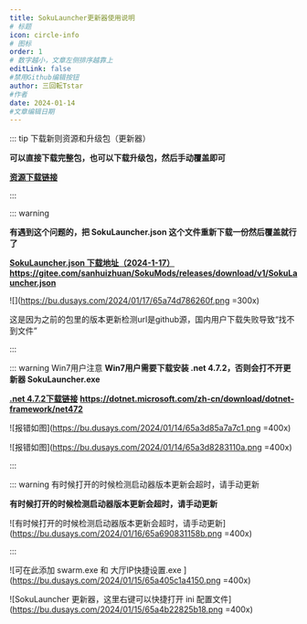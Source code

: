 ```yaml
---
title: SokuLauncher更新器使用说明
# 标题
icon: circle-info
# 图标
order: 1
# 数字越小，文章左侧排序越靠上
editLink: false
#禁用Github编辑按钮
author: 三回転Tstar
#作者
date: 2024-01-14
#文章编辑日期
---
```




::: tip 下载新则资源和升级包（更新器）

**可以直接下载完整包，也可以下载升级包，然后手动覆盖即可**

[**资源下载链接**](../about/#非想天则资源下载指路) 

:::

::: warning

**有遇到这个问题的，把 SokuLauncher.json 这个文件重新下载一份然后覆盖就行了**

[**SokuLauncher.json 下载地址（2024-1-17）**](https://gitee.com/sanhuizhuan/SokuMods/releases/download/v1/SokuLauncher.json)  
**https://gitee.com/sanhuizhuan/SokuMods/releases/download/v1/SokuLauncher.json**

![](https://bu.dusays.com/2024/01/17/65a74d786260f.png =300x)

这是因为之前的包里的版本更新检测url是github源，国内用户下载失败导致“找不到文件”

:::

::: warning Win7用户注意
**Win7用户需要下载安装 .net 4.7.2，否则会打不开更新器 SokuLauncher.exe**

[**.net 4.7.2下载链接**](https://dotnet.microsoft.com/zh-cn/download/dotnet-framework/net472)
**https://dotnet.microsoft.com/zh-cn/download/dotnet-framework/net472**

![报错如图](https://bu.dusays.com/2024/01/14/65a3d85a7a7c1.png =400x)

![报错如图](https://bu.dusays.com/2024/01/14/65a3d8283110a.png =400x)

:::

::: warning 有时候打开的时候检测启动器版本更新会超时，请手动更新

**有时候打开的时候检测启动器版本更新会超时，请手动更新**

![有时候打开的时候检测启动器版本更新会超时，请手动更新](https://bu.dusays.com/2024/01/16/65a690831158b.png =400x)

:::


![可在此添加 swarm.exe 和 大厅IP快捷设置.exe ](https://bu.dusays.com/2024/01/15/65a405c1a4150.png =400x)

![SokuLauncher 更新器，这里右键可以快捷打开 ini 配置文件](https://bu.dusays.com/2024/01/15/65a4b22825b18.png =400x)


